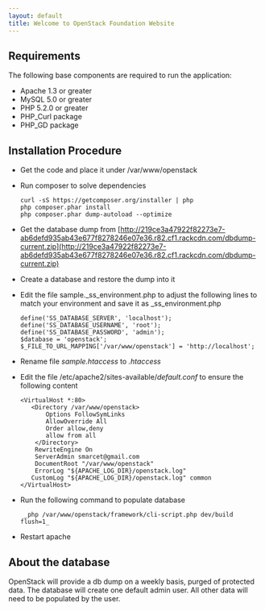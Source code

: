 ```yaml
---
layout: default
title: Welcome to OpenStack Foundation Website
---
```


## Requirements

The following base components are required to run the application:

* Apache 1.3 or greater
* MySQL 5.0 or greater
* PHP 5.2.0 or greater
* PHP_Curl package
* PHP_GD package


## Installation Procedure

* Get the code and place it under /var/www/openstack

* Run composer to solve dependencies

   ````
   curl -sS https://getcomposer.org/installer | php
   php composer.phar install
   php composer.phar dump-autoload --optimize
   ````

* Get the database dump from [http://219ce3a47922f82273e7-ab6defd935ab43e677f8278246e07e36.r82.cf1.rackcdn.com/dbdump-current.zip](http://219ce3a47922f82273e7-ab6defd935ab43e677f8278246e07e36.r82.cf1.rackcdn.com/dbdump-current.zip)

* Create a database and restore the dump into it

* Edit the file sample._ss_environment.php to adjust the following lines to match your environment and save it as _ss_environment.php
   ````
   define('SS_DATABASE_SERVER', 'localhost');
   define('SS_DATABASE_USERNAME', 'root');
   define('SS_DATABASE_PASSWORD', 'admin');
   $database = 'openstack';
   $_FILE_TO_URL_MAPPING['/var/www/openstack'] = 'http://localhost';
   ````

* Rename file _sample.htaccess_ to _.htaccess_

* Edit the file /etc/apache2/sites-available/_default.conf_ to ensure the following content
   ````
   <VirtualHost *:80>
      <Directory /var/www/openstack>
          Options FollowSymLinks
          AllowOverride All
          Order allow,deny
          allow from all
       </Directory>
       RewriteEngine On
       ServerAdmin smarcet@gmail.com
       DocumentRoot "/var/www/openstack"
       ErrorLog "${APACHE_LOG_DIR}/openstack.log"
      CustomLog "${APACHE_LOG_DIR}/openstack.log" common
   </VirtualHost>
   ````

* Run the following command to populate database
   ````
    _php /var/www/openstack/framework/cli-script.php dev/build flush=1_ 
   ````
* Restart apache

## About the database
OpenStack will provide a db dump on a weekly basis, purged of protected data. The database will create one default admin user. All other data will need to be populated by the user.

